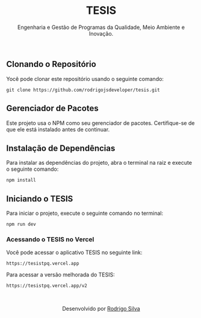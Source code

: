 <div align="center">
  <h1>
    TESIS
  </h1>

  <p>Engenharia e Gestão de Programas da Qualidade, Meio Ambiente e Inovação.</p>
</div>
<br/>

## Clonando o Repositório

Yocê pode clonar este repositório usando o seguinte comando:

```
git clone https://github.com/rodrigojsdeveloper/tesis.git
```

## Gerenciador de Pacotes

Este projeto usa o NPM como seu gerenciador de pacotes. Certifique-se de que ele está instalado antes de continuar.

## Instalação de Dependências

Para instalar as dependências do projeto, abra o terminal na raiz e execute o seguinte comando:

```
npm install
```

## Iniciando o TESIS

Para iniciar o projeto, execute o seguinte comando no terminal:

```
npm run dev
```

### Acessando o TESIS no Vercel

Você pode acessar o aplicativo TESIS no seguinte link:

```
https://tesistpq.vercel.app
```

Para acessar a versão melhorada do TESIS:

```
https://tesistpq.vercel.app/v2
```

<br/>
  <p align="center">Desenvolvido por <a href="https://www.linkedin.com/in/rodrigojsdeveloper">Rodrigo Silva</a>
</p>
